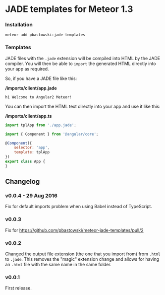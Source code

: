 # JADE templates for Meteor 1.3

### Installation

    meteor add pbastowski:jade-templates

### Templates

JADE files with the `.jade` extension will be compiled into HTML by the JADE compiler. You will then be able to `import` the generated HTML directly into your app as required.

So, if you have a JADE file like this:

**/imports/client/app.jade**

```jade
h1 Welcome to Angular2 Meteor!
```

You can then import the HTML text directly into your app and use it like this:

**/imports/client/app.ts**

```javascript
import tplApp from './app.jade';

import { Component } from '@angular/core';

@Component({
    selector: 'app',
    template: tplApp
})
export class App {
}
```

## Changelog

### v0.0.4 - 29 Aug 2016
 
Fix for default imports problem when using Babel instead of TypeScript.
 
### v0.0.3

Fix for https://github.com/pbastowski/meteor-jade-templates/pull/2

### v0.0.2

Changed the output file extension (the one that you import from) from `.html` to `.jade`. This removes the "magic" extension change and allows for having an `.html` file with the same name in the same folder.

### v0.0.1

First release.
